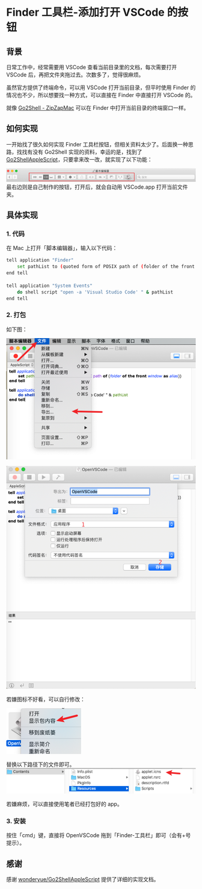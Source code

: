 # Finder 工具栏-添加打开 VSCode 的按钮

## 背景

日常工作中，经常需要用 VSCode 查看当前目录里的文档，每次需要打开 VSCode 后，再把文件夹拖过去。次数多了，觉得很麻烦。

虽然官方提供了终端命令，可以用 VSCode 打开当前目录，但平时使用 Finder 的情况也不少，所以想要找一种方式，可以直接在 Finder 中直接打开 VSCode 的。

就像 [Go2Shell - ZipZapMac](https://zipzapmac.com/Go2Shell) 可以在 Finder 中打开当前目录的终端窗口一样。

## 如何实现

一开始找了很久如何实现 Finder 工具栏按钮，但相关资料太少了。后面换一种思路，找找有没有 Go2Shell 实现的资料，幸运的是，找到了 [Go2ShellAppleScript](https://github.com/wonderyue/Go2ShellAppleScript)，只要拿来改一改，就实现了以下功能：

![](./img/20201020-193617.png) 最右边则是自己制作的按钮，打开后，就会自动用 VSCode.app 打开当前文件夹。

## 具体实现

### 1. 代码
在 Mac 上打开「脚本编辑器」，输入以下代码：

```sh
tell application "Finder"
	set pathList to (quoted form of POSIX path of (folder of the front window as alias))
end tell

tell application "System Events"
	do shell script "open -a 'Visual Studio Code' " & pathList
end tell
```

### 2. 打包

如下图：

![](./img/20201020-201139.png)

![](./img/20201020-201231.png)

若嫌图标不好看，可以自行修改：

![](./img/20201020-201332.png)

替换以下路径下的文件即可。
![](./img/20201020-195240.png)

若嫌麻烦，可以直接使用笔者已经打包好的 app。

### 3. 安装

按住「cmd」键，直接将 OpenVSCode 拖到「Finder-工具栏」即可（会有+号提示）。


## 感谢

感谢 [wonderyue/Go2ShellAppleScript](https://github.com/wonderyue/Go2ShellAppleScript) 提供了详细的实现文档。